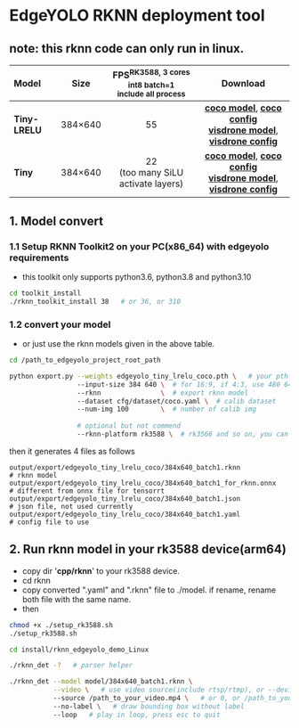 # EdgeYOLO RKNN deployment tool

## note: this rknn code can only run in linux.

| Model |   Size    | FPS<sup>RK3588, 3 cores<br/>int8 batch=1 <br/>include all process |                                                                                                     Download                                                                                                      |
|:------|:---------:|:-----------------------------------------------------------------:|:-----------------------------------------------------------------------------------------------------------------------------------------------------------------------------------------------------------------:|
|**Tiny-LRELU**|  384×640  |                                55                                 | [**coco model**](https://github.com/LSH9832/edgeyolo/releases/download/v1.0.2/edgeyolo_tiny_lrelu_coco.rknn), [**coco config**](https://github.com/LSH9832/edgeyolo/releases/download/v1.0.2/edgeyolo_tiny_lrelu_coco.yaml) </br> [**visdrone model**](https://github.com/LSH9832/edgeyolo/releases/download/v1.0.2/edgeyolo_tiny_lrelu_visdrone.rknn), [**visdrone config**](https://github.com/LSH9832/edgeyolo/releases/download/v1.0.2/edgeyolo_tiny_lrelu_visdrone.yaml) |
|**Tiny**      |  384×640  |              22 </br>(too many SiLU activate layers)              |       [**coco model**](https://github.com/LSH9832/edgeyolo/releases/download/v1.0.2/edgeyolo_tiny_coco.rknn), [**coco config**](https://github.com/LSH9832/edgeyolo/releases/download/v1.0.2/edgeyolo_tiny_coco.yaml) </br> [**visdrone model**](https://github.com/LSH9832/edgeyolo/releases/download/v1.0.2/edgeyolo_tiny_visdrone.rknn), [**visdrone config**](https://github.com/LSH9832/edgeyolo/releases/download/v1.0.2/edgeyolo_tiny_visdrone.yaml)      |

## 1. Model convert
### 1.1 Setup RKNN Toolkit2 on your PC(x86_64) with edgeyolo requirements

- this toolkit only supports python3.6, python3.8 and python3.10 

```bash
cd toolkit_install
./rknn_toolkit_install 38   # or 36, or 310
```

### 1.2 convert your model

- or just use the rknn models given in the above table.

```bash
cd /path_to_edgeyolo_project_root_path

python export.py --weights edgeyolo_tiny_lrelu_coco.pth \   # your pth weights
                 --input-size 384 640 \  # for 16:9, if 4:3, use 480 640
                 --rknn               \  # export rknn model
                 --dataset cfg/dataset/coco.yaml \  # calib dataset
                 --num-img 100        \  # number of calib img
                 
                 # optional but not commend
                 --rknn-platform rk3588 \  # rk3566 and so on, you can convert model, but our code only support rk3588
```

then it generates 4 files as follows
```
output/export/edgeyolo_tiny_lrelu_coco/384x640_batch1.rknn             # rknn model
output/export/edgeyolo_tiny_lrelu_coco/384x640_batch1_for_rknn.onnx    # different from onnx file for tensorrt
output/export/edgeyolo_tiny_lrelu_coco/384x640_batch1.json             # json file, not used currently
output/export/edgeyolo_tiny_lrelu_coco/384x640_batch1.yaml             # config file to use
```

## 2. Run rknn model in your rk3588 device(arm64)

- copy dir '**cpp/rknn**' to your rk3588 device.
- cd rknn
- copy converted ".yaml" and ".rknn" file to ./model. if rename, rename both file with the same name.
- then
```bash
chmod +x ./setup_rk3588.sh
./setup_rk3588.sh

cd install/rknn_edgeyolo_demo_Linux

./rknn_det -?   # parser helper

./rknn_det --model model/384x640_batch1.rknn \
           --video \   # use video source(include rtsp/rtmp), or --device for camera id, or --picture for single image.
           --source /path_to_your_video.mp4 \   # or 0, or /path_to_your_image.jpg
           --no-label \   # draw bounding box without label
           --loop   # play in loop, press esc to quit
```
